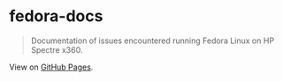 # fedora-docs

> Documentation of issues encountered running Fedora Linux on HP Spectre x360.

View on [GitHub Pages](https://patkub.github.io/fedora-docs/).
